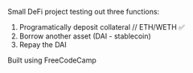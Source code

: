 Small DeFi project testing out three functions:

1. Programatically deposit collateral // ETH/WETH ✅
2. Borrow another asset (DAI - stablecoin)
3. Repay the DAI

Built using FreeCodeCamp
